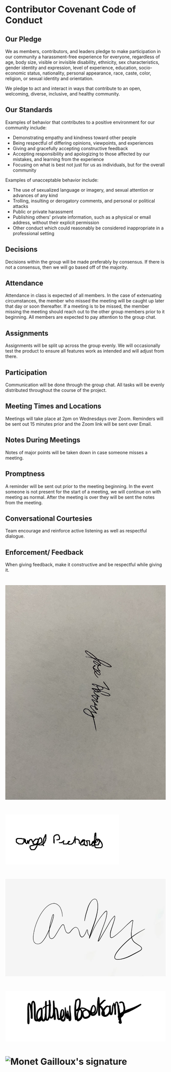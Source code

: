 
# Contributor Covenant Code of Conduct

## Our Pledge

We as members, contributors, and leaders pledge to make participation in our
community a harassment-free experience for everyone, regardless of age, body
size, visible or invisible disability, ethnicity, sex characteristics, gender
identity and expression, level of experience, education, socio-economic status,
nationality, personal appearance, race, caste, color, religion, or sexual
identity and orientation.

We pledge to act and interact in ways that contribute to an open, welcoming,
diverse, inclusive, and healthy community.

## Our Standards

Examples of behavior that contributes to a positive environment for our
community include:

* Demonstrating empathy and kindness toward other people
* Being respectful of differing opinions, viewpoints, and experiences
* Giving and gracefully accepting constructive feedback
* Accepting responsibility and apologizing to those affected by our mistakes,
  and learning from the experience
* Focusing on what is best not just for us as individuals, but for the overall
  community

Examples of unacceptable behavior include:

* The use of sexualized language or imagery, and sexual attention or advances of
  any kind
* Trolling, insulting or derogatory comments, and personal or political attacks
* Public or private harassment
* Publishing others' private information, such as a physical or email address,
  without their explicit permission
* Other conduct which could reasonably be considered inappropriate in a
  professional setting

## Decisions  

Decisions within the group will be made preferably by consensus. If there
is not a consensus, then we will go based off of the majority.

## Attendance

Attendance in class is expected of all members. In the case of extenuating 
circumstances, the member who missed the meeting will be caught up later that 
day or soon thereafter. If a meeting is to be missed, the member missing the meeting 
should reach out to the other group members prior to it beginning. All members are 
expected to pay attention to the group chat.

## Assignments

Assignments will be split up across the group evenly. We will occasionally test the product
to ensure all features work as intended and will adjust from there.

## Participation

Communication will be done through the group chat. All tasks will be evenly distributed 
throughout the course of the project.

## Meeting Times and Locations

Meetings will take place at 2pm on Wednesdays over Zoom. Reminders will be sent out 15 
minutes prior and the Zoom link will be sent over Email.

## Notes During Meetings

Notes of major points will be taken down in case someone misses a meeting. 

## Promptness

A reminder will be sent out prior to the meeting beginning. In the event someone is not present 
for the start of a meeting, we will continue on with meeting as normal. After the meeting is 
over they will be sent the notes from the meeting.

## Conversational Courtesies

Team encourage and reinforce active listening as well as respectful dialogue.

## Enforcement/ Feedback 

When giving feedback, make it constructive and be respectful while giving it.


![Jose Harvey's signature](./src/jose_signature.jpg)
=======
![Angel Pichardo's signature](./src/ap_sign.png)
=======
![Addie Murphy's signature](./src/Addie-Signature.png)
=======
![Matt Boekamp's signature](./src/Matt-Signature.jpeg)
=======
![Monet Gailloux's signature](./src/signature.heic)
======
